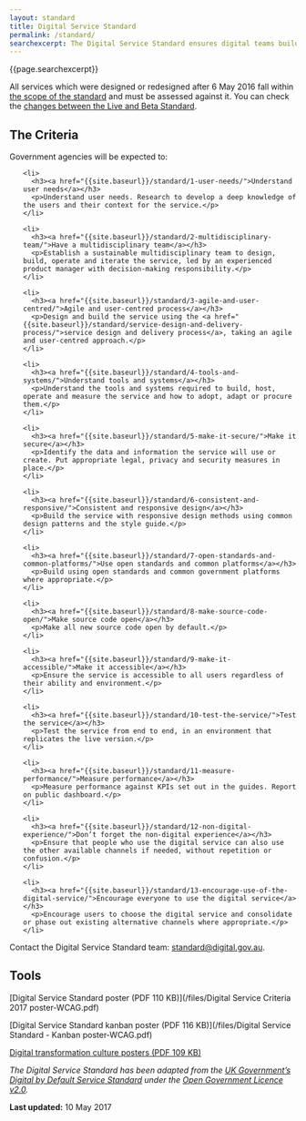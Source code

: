 ```yaml
---
layout: standard
title: Digital Service Standard
permalink: /standard/
searchexcerpt: The Digital Service Standard ensures digital teams build government services that are simple, clear and fast.
---
```


<div class="lede">
  <p>{{page.searchexcerpt}}</p>
</div>

All services which were designed or redesigned after 6 May 2016 fall within [the scope of the standard](/standard/scope-of-standard/) and must be assessed against it. You can check the [changes between the Live and Beta Standard](/standard/changes-to-standard/).

<div class="dss-criteria-page-list">

  <h2>The Criteria</h2>
  <p>Government agencies will be expected to:</p>
  <ol>
  
    <li>
      <h3><a href="{{site.baseurl}}/standard/1-user-needs/">Understand user needs</a></h3>
      <p>Understand user needs. Research to develop a deep knowledge of the users and their context for the service.</p>
    </li>
    
    <li>
      <h3><a href="{{site.baseurl}}/standard/2-multidisciplinary-team/">Have a multidisciplinary team</a></h3>
      <p>Establish a sustainable multidisciplinary team to design, build, operate and iterate the service, led by an experienced product manager with decision-making responsibility.</p>
    </li>
    
    <li>
      <h3><a href="{{site.baseurl}}/standard/3-agile-and-user-centred/">Agile and user-centred process</a></h3>
      <p>Design and build the service using the <a href="{{site.baseurl}}/standard/service-design-and-delivery-process/">service design and delivery process</a>, taking an agile and user-centred approach.</p>
    </li>
    
    <li>
      <h3><a href="{{site.baseurl}}/standard/4-tools-and-systems/">Understand tools and systems</a></h3>
      <p>Understand the tools and systems required to build, host, operate and measure the service and how to adopt, adapt or procure them.</p>
    </li>
    
    <li>
      <h3><a href="{{site.baseurl}}/standard/5-make-it-secure/">Make it secure</a></h3>
      <p>Identify the data and information the service will use or create. Put appropriate legal, privacy and security measures in place.</p>
    </li>
    
    <li>
      <h3><a href="{{site.baseurl}}/standard/6-consistent-and-responsive/">Consistent and responsive design</a></h3>
      <p>Build the service with responsive design methods using common design patterns and the style guide.</p>
    </li>
    
    <li>
      <h3><a href="{{site.baseurl}}/standard/7-open-standards-and-common-platforms/">Use open standards and common platforms</a></h3>
      <p>Build using open standards and common government platforms where appropriate.</p>
    </li>
    
    <li>
      <h3><a href="{{site.baseurl}}/standard/8-make-source-code-open/">Make source code open</a></h3>
      <p>Make all new source code open by default.</p>
    </li>
    
    <li>
      <h3><a href="{{site.baseurl}}/standard/9-make-it-accessible/">Make it accessible</a></h3>
      <p>Ensure the service is accessible to all users regardless of their ability and environment.</p>
    </li>
    
    <li>
      <h3><a href="{{site.baseurl}}/standard/10-test-the-service/">Test the service</a></h3>
      <p>Test the service from end to end, in an environment that replicates the live version.</p>
    </li>
    
    <li>
      <h3><a href="{{site.baseurl}}/standard/11-measure-performance/">Measure performance</a></h3>
      <p>Measure performance against KPIs set out in the guides. Report on public dashboard.</p>
    </li>
    
    <li>
      <h3><a href="{{site.baseurl}}/standard/12-non-digital-experience/">Don’t forget the non-digital experience</a></h3>
      <p>Ensure that people who use the digital service can also use the other available channels if needed, without repetition or confusion.</p>
    </li>
    
    <li>
      <h3><a href="{{site.baseurl}}/standard/13-encourage-use-of-the-digital-service/">Encourage everyone to use the digital service</a></h3>
      <p>Encourage users to choose the digital service and consolidate or phase out existing alternative channels where appropriate.</p>
    </li>
    
  </ol>

</div>

Contact the Digital Service Standard team: <a href="mailto:standard@digital.gov.au?subject=Feedback%20on%20the%20Standard">standard@digital.gov.au</a>.

## Tools
[Digital Service Standard poster (PDF 110 KB)](/files/Digital Service Criteria 2017 poster-WCAG.pdf)

[Digital Service Standard kanban poster (PDF 116 KB)](/files/Digital Service Standard - Kanban poster-WCAG.pdf)

[Digital transformation culture posters (PDF 109 KB)]({{site.baseurl}}/files/dta-culture-posters-wcag.pdf)

*The Digital Service Standard has been adapted from the [UK Government’s Digital by Default Service Standard](https://www.gov.uk/service-manual/digital-by-default) under the [Open Government Licence v2.0](http://www.nationalarchives.gov.uk/doc/open-government-licence/version/2/).*

**Last updated:** 10 May 2017
